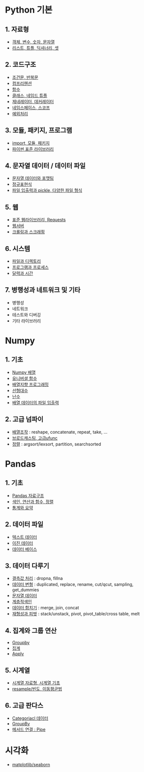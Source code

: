 # Python 기본

## 1. 자료형
* [객체, 변수, 숫자, 문자열](./python_자료형_1.md)
* [리스트, 튜플, 딕셔너리, 셋](./python_자료형_2_시퀀스.md)

## 2. 코드구조
* [조건문, 반복문](./python_조건문_반복문.md)
* [컴프리헨션](./python_컴프리헨션.md)
* [함수](./python_함수.md)
* [클래스, 네임드 튜플](./python_클래스.md)
* [제네레이터, 데커레이터](./python_코드구조.md)
* [네임스페이스, 스코프](./python_코드구조.md)
* [예외처리](./python_코드구조.md)

## 3. 모듈, 패키지, 프로그램
* [import, 모듈, 패키지](./python_모듈.md)
* [파이썬 표준 라이브러리](./python_표준라이브러리.md)

## 4. 문자열 데이터 / 데이터 파일
* [문자열 데이터와 포맷팅](./python_문자열데이터.md)
* [정규표현식](./python_정규표현식.md)
* [파일 입출력과 pickle, 다양한 파일 형식](./python_파일입출력.md)

## 5. 웹
* [표준 웹라이브러리, Requests](./python_웹라이브러리.md)
* [웹서버](./python_웹서버.md)
* [크롤링과 스크래핑](./python_크롤링.md)

## 6. 시스템
* [파일과 디렉토리](./python_os.md)
* [프로그램과 프로세스](./python_os.md)
* [달력과 시간](./python_os.md)

## 7. 병행성과 네트워크 및 기타
* 병행성
* 네트워크
* 테스트와 디버깅
* 기타 라이브러리




# Numpy
## 1. 기초
* [Numpy 배열](./numpy_기초.md)
* [유니버셜 함수](./numpy_numpy프로그래밍.md)
* [배열지향 프로그래밍](./numpy_numpy프로그래밍.md)
* [선형대수](./numpy_numpy프로그래밍.md)
* [난수](./numpy_numpy프로그래밍.md)
* [배열 데이터의 파일 입출력](./numpy_numpy프로그래밍.md)

## 2. 고급 넘파이
* [배열조작](./numpy_배열조작.md) : reshape, concatenate, repeat, take, ...
* [브로드캐스팅, 고급ufunc](./numpy_브로드캐스팅,ufunc.md)
* [정렬](./numpy_정렬.md) : argsort/lexsort, partition, searchsorted



# Pandas

## 1. 기초

* [Pandas 자료구조](./pandas_기초.md)
* [색인, 연산과 함수, 정렬](./pandas_기초.md)
* [통계와 요약](./pandas_기초.md)

## 2. 데이터 파일

* [텍스트 데이터](./pandas_데이터파일.md)
* [이진 데이터](./pandas_데이터파일.md)
* [데이터 베이스](./pandas_데이터파일.md)

## 3. 데이터 다루기

* [결측값 처리](./pandas_데이터정제.md) : dropna, fillna
* [데이터 변형](./pandas_데이터정제.md) : duplicated, replace, rename, cut/qcut, sampling, get_dummies
* [문자열 데이터](./pandas_데이터정제.md)
* [계층적색인](./pandas_계층적색인.md)
* [데이터 합치기](./pandas_데이터합치기.md) : merge, join, concat
* [재형성과 피벗](./pandas_피벗.md) : stack/unstack, pivot, pivot_table/cross table, melt

## 4. 집계와 그룹 연산

* [Groupby](./pandas_groupby.md)
* [집계](./pandas_groupby.md)
* [Apply](./pandas_groupby.md)

## 5. 시계열

* [시계열 자료형, 시계열 기초](./pandas_timeSeries.md)
* [resample/빈도, 이동평균법](./pandas_timeResample.md)

## 6. 고급 판다스

* [Categoriacl 데이터](./pandas_categorical.md)
* [GroupBy](./pandas_groupby2.md)
* [메서드 연결 : Pipe](./pandas_Pipe.md)


# 시각화
* [matplotlib/seaborn](./pandas_시각화.md)

